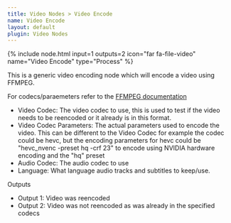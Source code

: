 ```yaml
---
title: Video Nodes > Video Encode
name: Video Encode
layout: default
plugin: Video Nodes
---
```


{% include node.html input=1 outputs=2 icon="far fa-file-video" name="Video Encode" type="Process" %}

This is a generic video encoding node which will encode a video using FFMPEG.

For codecs/paraemeters refer to the [FFMPEG documentation](https://ffmpeg.org/ffmpeg.html)

* Video Codec: The video codec to use, this is used to test if the video needs to be reencoded or it already is in this format.
* Video Codec Parameters: The actual parameters used to encode the video.  This can be different to the Video Codec for example the codec could be hevc, but the encoding parameters for hevc could be "hevc_nvenc -preset hq -crf 23" to encode using NVIDIA hardware encoding and the "hq" preset
* Audio Codec: The audio codec to use
* Language: What language audio tracks and subtitles to keep/use.

Outputs
* Output 1: Video was reencoded
* Output 2: Video was not reencoded as was already in the specified codecs